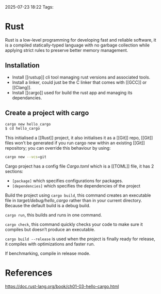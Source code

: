 2025-07-23 18:22
Tags:  
# Rust

Rust is a low-level programming for developing fast and reliable software, it is a compiled statically-typed language with no garbage collection while applying strict rules to preserve better memory management.


## Installation

- Install [[rustup]] cli tool managing rust versions and associated tools.
- Install a linker, could just be the C linker that comes with [[GCC]] or [[Clang]].
- Install [[cargo]] used for build the rust app and managing its dependancies.


## Create a project with cargo

``` bash
cargo new hello_cargo
$ cd hello_cargo
```

This initialised a [[Rust]] project, it also initialises it as a [[Git]] repo, [[Git]] files won’t be generated if you run cargo new within an existing [[Git]] repository; you can override this behaviour by using:

``` bash
cargo new --vcs=git
```

Cargo project has a config file _Cargo.toml_ which is a [[TOML]] file, it has 2 sections:

- `[package]` which specifies configurations for packages.
- `[dependencies]` which specifies the dependencies of the project

Build the project using `cargo build`, this command creates an executable file in _target/debug/hello_cargo_ rather than in your current directory. Because the default build is a debug build.

`cargo run`, this builds and runs in one command.

`cargo check`, this command quickly checks your code to make sure it compiles but doesn’t produce an executable.

`cargo build --release` is used when the project is finally ready for release, it compiles with optimizations and faster run.

If benchmarking, compile in release mode.

# References

https://doc.rust-lang.org/book/ch01-03-hello-cargo.html